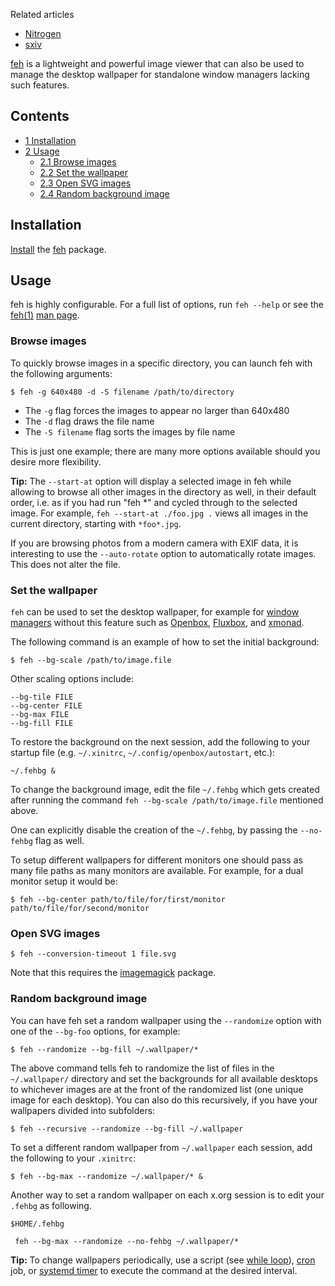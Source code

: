 Related articles

*   [Nitrogen](/index.php/Nitrogen "Nitrogen")
*   [sxiv](/index.php/Sxiv "Sxiv")

[feh](http://feh.finalrewind.org/) is a lightweight and powerful image viewer that can also be used to manage the desktop wallpaper for standalone window managers lacking such features.

## Contents

*   [1 Installation](#Installation)
*   [2 Usage](#Usage)
    *   [2.1 Browse images](#Browse_images)
    *   [2.2 Set the wallpaper](#Set_the_wallpaper)
    *   [2.3 Open SVG images](#Open_SVG_images)
    *   [2.4 Random background image](#Random_background_image)

## Installation

[Install](/index.php/Install "Install") the [feh](https://www.archlinux.org/packages/?name=feh) package.

## Usage

feh is highly configurable. For a full list of options, run `feh --help` or see the [feh(1)](https://jlk.fjfi.cvut.cz/arch/manpages/man/feh.1) [man page](/index.php/Man_page "Man page").

### Browse images

To quickly browse images in a specific directory, you can launch feh with the following arguments:

```
$ feh -g 640x480 -d -S filename /path/to/directory

```

*   The `-g` flag forces the images to appear no larger than 640x480
*   The `-d` flag draws the file name
*   The `-S filename` flag sorts the images by file name

This is just one example; there are many more options available should you desire more flexibility.

**Tip:** The `--start-at` option will display a selected image in feh while allowing to browse all other images in the directory as well, in their default order, i.e. as if you had run "feh *" and cycled through to the selected image. For example, `feh --start-at ./foo.jpg .` views all images in the current directory, starting with `*foo*.jpg`.

If you are browsing photos from a modern camera with EXIF data, it is interesting to use the `--auto-rotate` option to automatically rotate images. This does not alter the file.

### Set the wallpaper

`feh` can be used to set the desktop wallpaper, for example for [window managers](/index.php/Window_manager "Window manager") without this feature such as [Openbox](/index.php/Openbox "Openbox"), [Fluxbox](/index.php/Fluxbox "Fluxbox"), and [xmonad](/index.php/Xmonad "Xmonad").

The following command is an example of how to set the initial background:

```
$ feh --bg-scale /path/to/image.file

```

Other scaling options include:

```
--bg-tile FILE
--bg-center FILE
--bg-max FILE
--bg-fill FILE

```

To restore the background on the next session, add the following to your startup file (e.g. `~/.xinitrc`, `~/.config/openbox/autostart`, etc.):

```
~/.fehbg &

```

To change the background image, edit the file `~/.fehbg` which gets created after running the command `feh --bg-scale /path/to/image.file` mentioned above.

One can explicitly disable the creation of the `~/.fehbg`, by passing the `--no-fehbg` flag as well.

To setup different wallpapers for different monitors one should pass as many file paths as many monitors are available. For example, for a dual monitor setup it would be:

```
$ feh --bg-center path/to/file/for/first/monitor path/to/file/for/second/monitor

```

### Open SVG images

 `$ feh --conversion-timeout 1 file.svg` 

Note that this requires the [imagemagick](https://www.archlinux.org/packages/?name=imagemagick) package.

### Random background image

You can have feh set a random wallpaper using the `--randomize` option with one of the `--bg-foo` options, for example:

 `$ feh --randomize --bg-fill ~/.wallpaper/*` 

The above command tells feh to randomize the list of files in the `~/.wallpaper/` directory and set the backgrounds for all available desktops to whichever images are at the front of the randomized list (one unique image for each desktop). You can also do this recursively, if you have your wallpapers divided into subfolders:

 `$ feh --recursive --randomize --bg-fill ~/.wallpaper` 

To set a different random wallpaper from `~/.wallpaper` each session, add the following to your `.xinitrc`:

 `$ feh --bg-max --randomize ~/.wallpaper/* &` 

Another way to set a random wallpaper on each x.org session is to edit your `.fehbg` as following.

 `$HOME/.fehbg` 
```
 feh --bg-max --randomize --no-fehbg ~/.wallpaper/* 

```

**Tip:** To change wallpapers periodically, use a script (see [while loop](https://mywiki.wooledge.org/BashGuide/TestsAndConditionals#Conditional_Loops_.28while.2C_until_and_for.29 "gregswiki:BashGuide/TestsAndConditionals")), [cron](/index.php/Cron "Cron") job, or [systemd timer](/index.php/Systemd/Timers "Systemd/Timers") to execute the command at the desired interval.